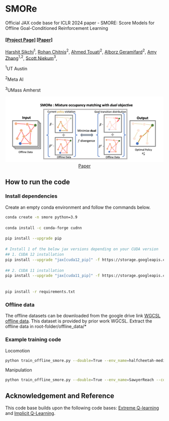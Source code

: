 # SMORe

Official JAX code base for ICLR 2024 paper - SMORE: Score Models for Offline Goal-Conditioned Reinforcement Learning

#### [[Project Page]](https://hari-sikchi.github.io/smore/) [[Paper]](https://arxiv.org/abs/2311.02013)

[Harshit Sikchi](https://hari-sikchi.github.io/)<sup>1</sup>, [Rohan Chitnis](https://rohanchitnis.com/)<sup>2</sup>, [Ahmed Touati](https://scholar.google.com/citations?user=D4LT5xAAAAAJ&hl=en)<sup>2</sup>, [Alborz Geramifard](https://sites.google.com/view/alborz-geramifard/home)<sup>2</sup>, [Amy Zhang](https://www.ece.utexas.edu/people/faculty/amy-zhang/)<sup>1,2</sup>, [Scott Niekum](https://www.cs.utexas.edu/~sniekum/)<sup>3</sup>,

<sup>1</sup>UT Austin

<sup>2</sup>Meta AI

<sup>3</sup>UMass Amherst

<p align="center">
  <img src='figs/smore.png' width="600"/><br>
   <a href="https://arxiv.org/abs/2311.02013">Paper</a> <!--, &nbsp; <a href="">blog post</a> -->
</p>

## How to run the code

### Install dependencies

Create an empty conda environment and follow the commands below.

```bash
conda create -n smore python=3.9

conda install -c conda-forge cudnn

pip install --upgrade pip

# Install 1 of the below jax versions depending on your CUDA version
## 1. CUDA 12 installation
pip install --upgrade "jax[cuda12_pip]" -f https://storage.googleapis.com/jax-releases/jax_cuda_releases.html

## 2. CUDA 11 installation
pip install --upgrade "jax[cuda11_pip]" -f https://storage.googleapis.com/jax-releases/jax_cuda_releases.html


pip install -r requirements.txt

```


### Offline data

The offline datasets can be downloaded from the google drive link [WGCSL offline data](https://drive.google.com/drive/folders/1SIo3qFmMndz2DAnUpnCozP8CpG420ANb?usp=drive_link). This dataset is provided by prior work WGCSL. Extract the offline data in root-folder/offline_data/*



### Example training code

Locomotion
```bash
python train_offline_smore.py --double=True --env_name=halfcheetah-medium-v2 --config=configs/gcrl_config.py --eval_episodes=10 --eval_interval=5000  --beta=0.8 --loss_type=<'smore_stable'/'smore'> --exp_name=<exp_name>
```

Manipulation
```bash
python train_offline_smore.py --double=True --env_name=SawyerReach --config=configs/gcrl_config.py --eval_episodes=10 --eval_interval=5000  --beta=0.8 --loss_type=<'smore_stable'/'smore'> --exp_name=<exp_name>
```



## Acknowledgement and Reference

This code base builds upon the following code bases: [Extreme Q-learning](https://github.com/Div99/XQL) and [Implicit Q-Learning](https://github.com/ikostrikov/implicit_q_learning).
